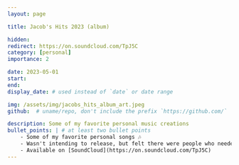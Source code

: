 ```yaml
---
layout: page

title: Jacob's Hits 2023 (album)

hidden:
redirect: https://on.soundcloud.com/TpJ5C
category: [personal]
importance: 2

date: 2023-05-01
start:
end:
display_date: # used instead of `date` or date range

img: /assets/img/jacobs_hits_album_art.jpeg
github:  # uname/repo, don't include the prefix `https://github.com/`

description: Some of my favorite personal music creations
bullet_points: | # at least two bullet points
    - Some of my favorite personal songs 🎶
    - Wasn't intending to release, but felt there were people who needed to hear "Standing Up Together", so decided to go ahead and share a full album of my work
    - Available on [SoundCloud](https://on.soundcloud.com/TpJ5C)
---
```

